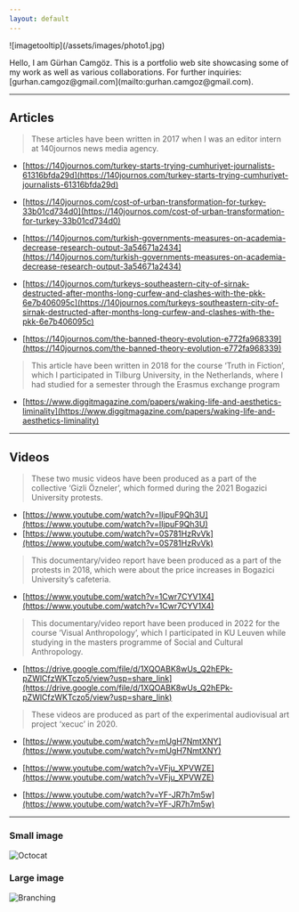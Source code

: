 ```yaml
---
layout: default
---
```

<p>
![imagetooltip](/assets/images/photo1.jpg)
</p>
Hello, I am Gürhan Camgöz. This is a portfolio web site showcasing some of my work as well as various collaborations. For further inquiries: [gurhan.camgoz@gmail.com](mailto:gurhan.camgoz@gmail.com).

* * *

## Articles

> These articles have been written in 2017 when I was an editor intern at 140journos news media agency.

  - [https://140journos.com/turkey-starts-trying-cumhuriyet-journalists-61316bfda29d](https://140journos.com/turkey-starts-trying-cumhuriyet-journalists-61316bfda29d)

  - [https://140journos.com/cost-of-urban-transformation-for-turkey-33b01cd734d0](https://140journos.com/cost-of-urban-transformation-for-turkey-33b01cd734d0)

  - [https://140journos.com/turkish-governments-measures-on-academia-decrease-research-output-3a54671a2434](https://140journos.com/turkish-governments-measures-on-academia-decrease-research-output-3a54671a2434)

  - [https://140journos.com/turkeys-southeastern-city-of-sirnak-destructed-after-months-long-curfew-and-clashes-with-the-pkk-6e7b406095c](https://140journos.com/turkeys-southeastern-city-of-sirnak-destructed-after-months-long-curfew-and-clashes-with-the-pkk-6e7b406095c)

  - [https://140journos.com/the-banned-theory-evolution-e772fa968339](https://140journos.com/the-banned-theory-evolution-e772fa968339)

>This article have been written  in 2018 for the course ‘Truth in Fiction’, which I participated in Tilburg University, in the Netherlands, where I had studied for a semester through the Erasmus exchange program

  - [https://www.diggitmagazine.com/papers/waking-life-and-aesthetics-liminality](https://www.diggitmagazine.com/papers/waking-life-and-aesthetics-liminality) 

* * *

## Videos

>These two music videos have been produced as a part of the collective ‘Gizli Özneler’, which formed during the 2021 Bogazici University protests. 

  - [https://www.youtube.com/watch?v=IIjpuF9Qh3U](https://www.youtube.com/watch?v=IIjpuF9Qh3U)
  - [https://www.youtube.com/watch?v=0S781HzRvVk](https://www.youtube.com/watch?v=0S781HzRvVk)

>This documentary/video report have been produced as a part of the protests in 2018, which were about the price increases in Bogazici University’s cafeteria.

  - [https://www.youtube.com/watch?v=1Cwr7CYV1X4](https://www.youtube.com/watch?v=1Cwr7CYV1X4) 

>This documentary/video report have been produced in 2022 for the course ‘Visual Anthropology’, which I participated in KU Leuven while studying in the masters programme of Social and Cultural Anthropology.

  - [https://drive.google.com/file/d/1XQOABK8wUs_Q2hEPk-pZWlCfzWKTczo5/view?usp=share_link](https://drive.google.com/file/d/1XQOABK8wUs_Q2hEPk-pZWlCfzWKTczo5/view?usp=share_link)


>These videos are produced as part of the experimental audiovisual art project ‘xecuc’ in 2020. 

  - [https://www.youtube.com/watch?v=mUgH7NmtXNY](https://www.youtube.com/watch?v=mUgH7NmtXNY)

  - [https://www.youtube.com/watch?v=VFju_XPVWZE](https://www.youtube.com/watch?v=VFju_XPVWZE)

  - [https://www.youtube.com/watch?v=YF-JR7h7m5w](https://www.youtube.com/watch?v=YF-JR7h7m5w)

* * *

### Small image

![Octocat](https://github.githubassets.com/images/icons/emoji/octocat.png)

### Large image

![Branching](https://guides.github.com/activities/hello-world/branching.png)


